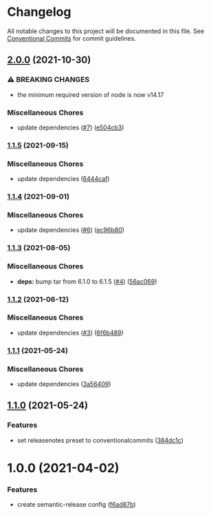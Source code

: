 # Changelog

All notable changes to this project will be documented in this file. See
[Conventional Commits](https://conventionalcommits.org) for commit guidelines.

## [2.0.0](https://github.com/rweich/semantic-release-config/compare/v1.1.5...v2.0.0) (2021-10-30)


### ⚠ BREAKING CHANGES

* the minimum required version of node is now v14.17

### Miscellaneous Chores

* update dependencies ([#7](https://github.com/rweich/semantic-release-config/issues/7)) ([e504cb3](https://github.com/rweich/semantic-release-config/commit/e504cb3c04c28de679ca35687db3986912681ea6))

### [1.1.5](https://github.com/rweich/semantic-release-config/compare/v1.1.4...v1.1.5) (2021-09-15)


### Miscellaneous Chores

* update dependencies ([6444caf](https://github.com/rweich/semantic-release-config/commit/6444cafe09b2542f85121343e89e5956052502c8))

### [1.1.4](https://github.com/rweich/semantic-release-config/compare/v1.1.3...v1.1.4) (2021-09-01)


### Miscellaneous Chores

* update dependencies ([#6](https://github.com/rweich/semantic-release-config/issues/6)) ([ec96b80](https://github.com/rweich/semantic-release-config/commit/ec96b802b1ad7c1bafaf8539a2b91db895fccc18))

### [1.1.3](https://github.com/rweich/semantic-release-config/compare/v1.1.2...v1.1.3) (2021-08-05)


### Miscellaneous Chores

* **deps:** bump tar from 6.1.0 to 6.1.5 ([#4](https://github.com/rweich/semantic-release-config/issues/4)) ([56ac069](https://github.com/rweich/semantic-release-config/commit/56ac069c8f7723a2653b4a51a955e357bc520397))

### [1.1.2](https://github.com/rweich/semantic-release-config/compare/v1.1.1...v1.1.2) (2021-06-12)


### Miscellaneous Chores

* update dependencies ([#3](https://github.com/rweich/semantic-release-config/issues/3)) ([6f6b489](https://github.com/rweich/semantic-release-config/commit/6f6b489b2fcbbeda93e2a2822a12bcc37c13f670))

### [1.1.1](https://github.com/rweich/semantic-release-config/compare/v1.1.0...v1.1.1) (2021-05-24)


### Miscellaneous Chores

* update dependencies ([3a56409](https://github.com/rweich/semantic-release-config/commit/3a564098fc0d3eb2f512d20e565c52ac7b82c3c5))

## [1.1.0](https://github.com/rweich/semantic-release-config/compare/v1.0.0...v1.1.0) (2021-05-24)


### Features

* set releasenotes preset to conventionalcommits ([384dc1c](https://github.com/rweich/semantic-release-config/commit/384dc1cb415389eb636b0acc04555ed67de330df))

# 1.0.0 (2021-04-02)


### Features

* create semantic-release config ([f6ad87b](https://github.com/rweich/semantic-release-config/commit/f6ad87bf5de7d3a039220dc1ac60585b4fb62bbb))
